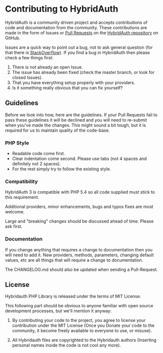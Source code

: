 # Contributing to HybridAuth

HybridAuth is a community driven project and accepts contributions of code and documentation from the community. These contributions are made in the form of Issues or [Pull Requests](http://help.github.com/send-pull-requests/) on the [HybridAuth repository](https://github.com/hybridauth/hybridauth/) on GitHub.

Issues are a quick way to point out a bug, not to ask general question (for that there is [StackOverflow](https://stackoverflow.com/questions/tagged/hybridauth)). If you find a bug in HybridAuth then please check a few things first:

1. There is not already an open Issue.
2. The issue has already been fixed (check the master branch, or look for closed Issues).
3. That you have everything setup properly with your providers.
4. Is it something really obvious that you can fix yourself?

## Guidelines

Before we look into how, here are the guidelines. If your Pull Requests fail to pass these guidelines it will be declined and you will need to re-submit when you've made the changes. This might sound a bit tough, but it is required for us to maintain quality of the code-base.

### PHP Style

* Readable code come first.
* Clear indentation come second. Please use tabs (not 4 spaces and definitely not 2 spaces).
* For the rest simply try to follow the existing style.

### Compatibility

HybridAuth 3 is compatible with PHP 5.4 so all code supplied must stick to this requirement.

Additional providers, minor enhancements, bugs and typos fixes are most welcome.

Large and "breaking" changes should be discussed ahead of time. Please ask first.

### Documentation

If you change anything that requires a change to documentation then you will need to add it. New providers, methods, parameters, changing default values, etc are all things that will require a change to documentation.

The CHANGELOG.md should also be updated when sending a Pull-Request.

## License

Hybridauth PHP Library is released under the terms of MIT License.

This following part should be obvious to anyone familiar with open source development processes, but we'll mention it anyway:

1. By contributing your code to the project, you agree to license your contribution under the MIT License (Once you Donate your code to the community, it become freely available to everyone to use, or misuse).

2. All Hybridauth files are copyrighted to the Hybridauth authors (Inserting personal names inside the code is not cool any more).
